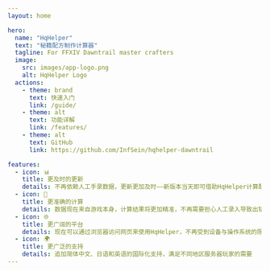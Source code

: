 ```yaml
---
layout: home

hero:
  name: "HqHelper"
  text: "秘籍配方制作计算器"
  tagline: For FFXIV Dawntrail master crafters
  image:
    src: images/app-logo.png
    alt: HqHelper Logo
  actions:
    - theme: brand
      text: 快速入门
      link: /guide/
    - theme: alt
      text: 功能详解
      link: /features/
    - theme: alt
      text: GitHub
      link: https://github.com/InfSein/hqhelper-dawntrail

features:
  - icon: 📊
    title: 更及时的更新
    details: 不再依赖人工手录数据，更新更加及时——新版本当天即可借助HqHelper计算配方
  - icon: 📝
    title: 更准确的计算
    details: 数据现在来自游戏本身，计算结果将更加精准，不再需要担心人工录入导致出错
  - icon: 🌐
    title: 更广阔的平台
    details: 现在可以通过浏览器访问网页来使用HqHelper，不再受到设备与操作系统的限制
  - icon: 🌍
    title: 更广泛的支持
    details: 追加简体中文、日语和英语的国际化支持，满足不同地区服务器玩家的需要
---
```



